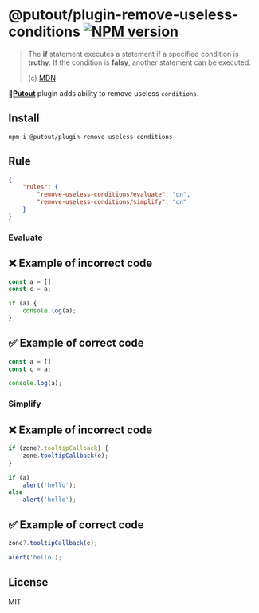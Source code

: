 # @putout/plugin-remove-useless-conditions [![NPM version][NPMIMGURL]][NPMURL]

[NPMIMGURL]: https://img.shields.io/npm/v/@putout/plugin-remove-useless-conditions.svg?style=flat&longCache=true
[NPMURL]: https://npmjs.org/package/@putout/plugin-remove-useless-conditions "npm"

> The **if** statement executes a statement if a specified condition is **truthy**. If the condition is **falsy**, another statement can be executed.
>
> (c) [MDN](https://developer.mozilla.org/en-US/docs/Web/JavaScript/Reference/Statements/if...else)

🐊[**Putout**](https://github.com/coderaiser/putout) plugin adds ability to remove useless `conditions`.

## Install

```
npm i @putout/plugin-remove-useless-conditions
```

## Rule

```json
{
    "rules": {
        "remove-useless-conditions/evaluate": "on",
        "remove-useless-conditions/simplify": "on"
    }
}
```

### Evaluate

## ❌ Example of incorrect code

```js
const a = [];
const c = a;

if (a) {
    console.log(a);
}
```

## ✅ Example of correct code

```js
const a = [];
const c = a;

console.log(a);
```

### Simplify

## ❌ Example of incorrect code

```js
if (zone?.tooltipCallback) {
    zone.tooltipCallback(e);
}

if (a)
    alert('hello');
else
    alert('hello');
```

## ✅ Example of correct code

```js
zone?.tooltipCallback(e);

alert('hello');
```

## License

MIT
